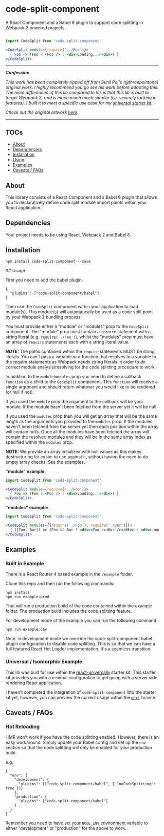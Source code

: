 # code-split-component

A React Component and a Babel 6 plugin to support code splitting in Webpack 2 powered projects.

```jsx

import CodeSplit from 'code-split-component'

<CodeSplit module={require('../Foo')}>
  { Foo => (Foo ? <Foo /> : <div>Loading...</div>) }
</CodeSplit>
```


---

___Confession___

_This work has been completely ripped off from Sunil Pai's (@threepointone) original work. I highly recommend you go see his work before adopting this.  The main differences of this lib compared to his is that this lib is built to target Webpack 2, and is much much much simpler (i.e. severely lacking in features).  I built it to meet a specific use case for my [universal starter kit](https://github.com/ctrlplusb/react-universally)._

_Check out the original artwork [here](https://github.com/threepointone/react-modules)._

---

## TOCs

 - [About](https://github.com/ctrlplusb/code-split-component#about)
 - [Dependencies](https://github.com/ctrlplusb/code-split-component#dependencies)
 - [Installation](https://github.com/ctrlplusb/code-split-component#installation)
 - [Using](https://github.com/ctrlplusb/code-split-component#using)
 - [Examples](https://github.com/ctrlplusb/code-split-component#examples)
 - [Caveats / FAQs](https://github.com/ctrlplusb/code-split-component#caveats-faqs)


## About

This library consists of a React Component and a Babel 6 plugin that allows you to declaratively define code split module import points within your React application.

## Dependencies

Your project needs to be using React, Webpack 2 and Babel 6.

## Installation

`npm install code-split-component --save`

## Usage

First you need to add the babel plugin.

```
{
  "plugins": ["code-split-component/babel"]
}
```

Then use the `CodeSplit` component within your application to load module(s).  This module(s) will automatically be used as a code split point by your Webpack 2 bundling process.

You must provide either a "module" or "modules" prop to the `CodeSplit` component. The "module" prop must contain a `require` statement with a string literal (e.g. `require('./Foo')`), whilst the "modules" prop must have an array of `require` statements each with a string literal value.  

___NOTE:___ The paths contained within the `require` statements MUST be string literals. You can't pass a variable or a function that resolves to a variable to the require statements as Webpack needs string literals in order to do correct module analysis/resolving for the code splitting procedure to work.

In addition to the `module`/`modules` prop you need to define a callback `function` as a child to the `CodeSplit` component.  This `function` will receive a single argument and should return whatever you would like to be rendered (or null if not).  

If you used the `module` prop the argument to the callback will be your module.  If the module hasn't been fetched from the server yet it will be null.

If you used the `modules` prop then you will get an array that will be the same length as the arguments you provided to the `modules` prop.  If the modules haven't been fetched from the server yet then each position within the array will contain nulls.  Once all the modules have been fetched the array will contain the resolved modules and they will be in the same array index as specified within the `modules` prop.

__NOTE:__ We provide an array initialized with null values as this makes destructuring far easier to use against it, without having the need to do empty array checks.  See the examples.

__"module" example:__

```jsx
import CodeSplit from 'code-split-component'

<CodeSplit module={require('../Foo')}>
  { Foo => (Foo ? <Foo /> : <div>Loading...</div>) }
</CodeSplit>
```

__"modules" example:__

```jsx
import CodeSplit from 'code-split-component'

<CodeSplit modules={[require('./Foo'), require('./Bar')]}>
  { ([Foo, Bar]) => (Foo && Bar ? <div><Foo /><Bar /></div> : <div>Loading...</div>) }
</CodeSplit>
```

## Examples

### Built in Example

There is a React Router 4 based example in the `/example` folder.

Clone this repo and then run the following commands:

```
npm install
npm run example:prod
```

That will run a production build of the code contained within the example folder.  The production build includes the code splitting feature.

For development mode of the example you can run the following command:

```
npm run example:dev
```

Note: in development mode we override the code-split-component babel plugin configuration to disable code splitting.  This is so that we can have a full featured React Hot Loader implementation. It's a seamless transition.

### Universal / Isomorphic Example

This lib was built for use within the [react-universally](https://github.com/ctrlplusb/react-universally) starter kit. This starter kit provides you with a minimal configuration to get going with a server side rendering React application.

I haven't completed the integration of `code-split-component` into the starter kit yet, however, you can preview the current usage within the [`next`](https://github.com/ctrlplusb/react-universally/tree/next) branch.

## Caveats / FAQs

### Hot Reloading

HMR won't work if you have the code splitting enabled. However, there is an easy workaround. Simply update your Babel config and set up the `env` section so that the code splitting will only be enabled for your production build.

e.g.

```
{
  "env": {
    "development": {
      "plugins": [["code-split-component/babel", { "noCodeSplitting": true }]]
    },
    "production": {
      "plugins": ["code-split-component/babel"]
    }
  }
}
```

Remember you need to have set your `NODE_ENV` environment variable to either "development" or "production" for the above to work.
